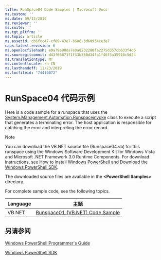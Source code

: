 ```yaml
---
title: RunSpace04 Code Samples | Microsoft Docs
ms.custom: ''
ms.date: 09/13/2016
ms.reviewer: ''
ms.suite: ''
ms.tgt_pltfrm: ''
ms.topic: article
ms.assetid: cb6fcc47-cf89-43e7-b686-3d60934ce3e7
caps.latest.revision: 6
ms.openlocfilehash: e9a79e90da7e0a8232280fa2275d357cb633f4d6
ms.sourcegitcommit: d43f66071f1f33b350d34fa1f46f3a35910c5d24
ms.translationtype: MT
ms.contentlocale: zh-CN
ms.lasthandoff: 11/23/2019
ms.locfileid: "74416072"
---
```

# <a name="runspace04-code-samples"></a>RunSpace04 代码示例

Here is a code sample for a runspace that uses the [System.Management.Automation.Runspaceinvoke](/dotnet/api/System.Management.Automation.RunspaceInvoke) class to execute a script that generates a terminating error. The host application is responsible for catching the error and interpreting the error record.

> [!NOTE]
> You can download the VB.NET source file (Runspace04.vb) for this runspace using the Windows Software Development Kit for Windows Vista and Microsoft .NET Framework 3.0 Runtime Components. For download instructions, see [How to Install Windows PowerShell and Download the Windows PowerShell SDK](/powershell/scripting/developer/installing-the-windows-powershell-sdk).
>
> The downloaded source files are available in the **\<PowerShell Samples>** directory.

For complete sample code, see the following topics.

|Language|主题|
|--------------|-----------|
|VB.NET|[Runspace01 (VB.NET) Code Sample](./runspace01-vb-net-code-sample.md)|

## <a name="see-also"></a>另请参阅

[Windows PowerShell Programmer's Guide](./windows-powershell-programmer-s-guide.md)

[Windows PowerShell SDK](../windows-powershell-reference.md)
